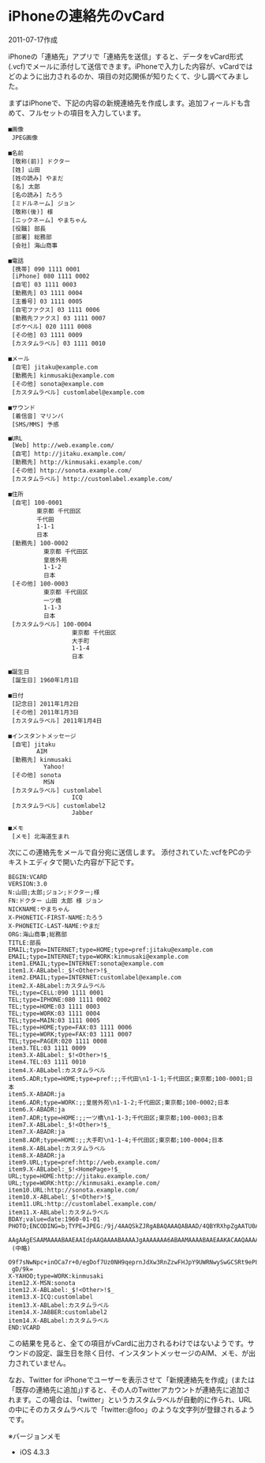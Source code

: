 # iPhoneの連絡先のvCard

2011-07-17作成

iPhoneの「連絡先」アプリで「連絡先を送信」すると、データをvCard形式(.vcf)でメールに添付して送信できます。iPhoneで入力した内容が、vCardではどのように出力されるのか、項目の対応関係が知りたくて、少し調べてみました。

まずはiPhoneで、下記の内容の新規連絡先を作成します。追加フィールドも含めて、フルセットの項目を入力しています。

```plaintext
■画像
 JPEG画像

■名前
 [敬称(前)] ドクター
 [姓] 山田
 [姓の読み] やまだ
 [名] 太郎
 [名の読み] たろう
 [ミドルネーム] ジョン
 [敬称(後)] 様
 [ニックネーム] やまちゃん
 [役職] 部長
 [部署] 総務部
 [会社] 海山商事

■電話
 [携帯] 090 1111 0001
 [iPhone] 080 1111 0002
 [自宅] 03 1111 0003
 [勤務先] 03 1111 0004
 [主番号] 03 1111 0005
 [自宅ファクス] 03 1111 0006
 [勤務先ファクス] 03 1111 0007
 [ポケベル] 020 1111 0008
 [その他] 03 1111 0009
 [カスタムラベル] 03 1111 0010

■メール
 [自宅] jitaku@example.com
 [勤務先] kinmusaki@example.com
 [その他] sonota@example.com
 [カスタムラベル] customlabel@example.com

■サウンド
 [着信音] マリンバ
 [SMS/MMS] 予感

■URL
 [Web] http://web.example.com/
 [自宅] http://jitaku.example.com/
 [勤務先] http://kinmusaki.example.com/
 [その他] http://sonota.example.com/
 [カスタムラベル] http://customlabel.example.com/

■住所
 [自宅] 100-0001
        東京都 千代田区
        千代田
        1-1-1
        日本
 [勤務先] 100-0002
          東京都 千代田区
          皇居外苑
          1-1-2
          日本
 [その他] 100-0003
          東京都 千代田区
          一ツ橋
          1-1-3
          日本
 [カスタムラベル] 100-0004
                  東京都 千代田区
                  大手町
                  1-1-4
                  日本

■誕生日
 [誕生日] 1960年1月1日

■日付
 [記念日] 2011年1月2日
 [その他] 2011年1月3日
 [カスタムラベル] 2011年1月4日

■インスタントメッセージ
 [自宅] jitaku
        AIM
 [勤務先] kinmusaki
          Yahoo!
 [その他] sonota
          MSN
 [カスタムラベル] customlabel
                  ICQ
 [カスタムラベル] customlabel2
                  Jabber

■メモ
 [メモ] 北海道生まれ
```

次にこの連絡先をメールで自分宛に送信します。
添付されていた.vcfをPCのテキストエディタで開いた内容が下記です。

```properties
BEGIN:VCARD
VERSION:3.0
N:山田;太郎;ジョン;ドクター;様
FN:ドクター 山田 太郎 様 ジョン
NICKNAME:やまちゃん
X-PHONETIC-FIRST-NAME:たろう
X-PHONETIC-LAST-NAME:やまだ
ORG:海山商事;総務部
TITLE:部長
EMAIL;type=INTERNET;type=HOME;type=pref:jitaku@example.com
EMAIL;type=INTERNET;type=WORK:kinmusaki@example.com
item1.EMAIL;type=INTERNET:sonota@example.com
item1.X-ABLabel:_$!<Other>!$_
item2.EMAIL;type=INTERNET:customlabel@example.com
item2.X-ABLabel:カスタムラベル
TEL;type=CELL:090 1111 0001
TEL;type=IPHONE:080 1111 0002
TEL;type=HOME:03 1111 0003
TEL;type=WORK:03 1111 0004
TEL;type=MAIN:03 1111 0005
TEL;type=HOME;type=FAX:03 1111 0006
TEL;type=WORK;type=FAX:03 1111 0007
TEL;type=PAGER:020 1111 0008
item3.TEL:03 1111 0009
item3.X-ABLabel:_$!<Other>!$_
item4.TEL:03 1111 0010
item4.X-ABLabel:カスタムラベル
item5.ADR;type=HOME;type=pref:;;千代田\n1-1-1;千代田区;東京都;100-0001;日本
item5.X-ABADR:ja
item6.ADR;type=WORK:;;皇居外苑\n1-1-2;千代田区;東京都;100-0002;日本
item6.X-ABADR:ja
item7.ADR;type=HOME:;;一ツ橋\n1-1-3;千代田区;東京都;100-0003;日本
item7.X-ABLabel:_$!<Other>!$_
item7.X-ABADR:ja
item8.ADR;type=HOME:;;大手町\n1-1-4;千代田区;東京都;100-0004;日本
item8.X-ABLabel:カスタムラベル
item8.X-ABADR:ja
item9.URL;type=pref:http://web.example.com/
item9.X-ABLabel:_$!<HomePage>!$_
URL;type=HOME:http://jitaku.example.com/
URL;type=WORK:http://kinmusaki.example.com/
item10.URL:http://sonota.example.com/
item10.X-ABLabel:_$!<Other>!$_
item11.URL:http://customlabel.example.com/
item11.X-ABLabel:カスタムラベル
BDAY;value=date:1960-01-01
PHOTO;ENCODING=b;TYPE=JPEG:/9j/4AAQSkZJRgABAQAAAQABAAD/4QBYRXhpZgAATU0AKgAA
 AAgAAgESAAMAAAABAAEAAIdpAAQAAAABAAAAJgAAAAAAA6ABAAMAAAABAAEAAKACAAQAAAABAA
 (中略)
 O9f7sNwNpc+inOCa7r+0/egDof7Uz0NH9qeprnJdXw3RnZzwFHJpY9UWRNwySwGCSRt9eP8APS
 gD/9k=
X-YAHOO;type=WORK:kinmusaki
item12.X-MSN:sonota
item12.X-ABLabel:_$!<Other>!$_
item13.X-ICQ:customlabel
item13.X-ABLabel:カスタムラベル
item14.X-JABBER:customlabel2
item14.X-ABLabel:カスタムラベル
END:VCARD
```

この結果を見ると、全ての項目がvCardに出力されるわけではないようです。サウンドの設定、誕生日を除く日付、インスタントメッセージのAIM、メモ、が出力されていません。

なお、Twitter for iPhoneでユーザーを表示させて「新規連絡先を作成」(または「既存の連絡先に追加」)すると、その人のTwitterアカウントが連絡先に追加されます。この場合は、「twitter」というカスタムラベルが自動的に作られ、URLの中にそのカスタムラベルで「twitter:@foo」のような文字列が登録されるようです。

※バージョンメモ

- iOS 4.3.3
